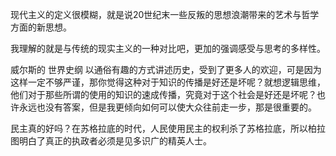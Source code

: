 现代主义的定义很模糊，就是说20世纪末一些反叛的思想浪潮带来的艺术与哲学方面的新思想。

我理解的就是与传统的现实主义的一种对比吧，更加的强调感受与思考的多样性。

威尔斯的 世界史纲 以通俗有趣的方式讲述历史，受到了更多人的欢迎，可是因为这样一定不够严谨，那你觉得这种对于知识的传播是好还是坏呢？就想逻辑思维，他们对于那些所谓的使用的知识的速成传播，究竟对于这个社会是好还是坏呢？也许永远也没有答案，但是我更倾向如何可以使大众往前走一步，那是很重要的。

民主真的好吗？在苏格拉底的时代，人民使用民主的权利杀了苏格拉底，所以柏拉图明白了真正的执政者必须是见多识广的精英人士。